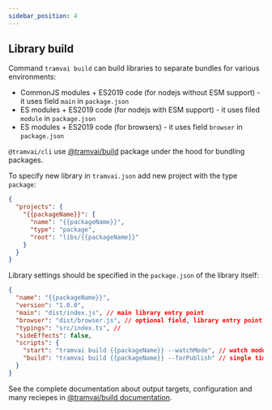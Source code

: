 ```yaml
---
sidebar_position: 4
---
```


## Library build

Command `tramvai build` can build libraries to separate bundles for various environments:

- CommonJS modules + ES2019 code (for nodejs without ESM support) - it uses field `main` in `package.json`
- ES modules + ES2019 code (for nodejs with ESM support) - it uses filed `module` in `package.json`
- ES modules + ES2019 code (for browsers) - it uses field `browser` in `package.json`

`@tramvai/cli` use [@tramvai/build](references/tools/build.md) package under the hood for bundling packages.

To specify new library in `tramvai.json` add new project with the type `package`:

```json
{
  "projects": {
    "{{packageName}}": {
      "name": "{{packageName}}",
      "type": "package",
      "root": "libs/{{packageName}}"
    }
  }
}
```

Library settings should be specified in the `package.json` of the library itself:

```json
{
  "name": "{{packageName}}",
  "version": "1.0.0",
  "main": "dist/index.js", // main library entry point
  "browser": "dist/browser.js", // optional field, library entry point for browsers bundle
  "typings": "src/index.ts", // 
  "sideEffects": false,
  "scripts": {
    "start": "tramvai build {{packageName}} --watchMode", // watch mode to develop package
    "build": "tramvai build {{packageName}} --forPublish" // single time build for the production
  }
}
```

See the complete documentation about output targets, configuration and many reciepes in [@tramvai/build documentation](references/tools/build.md).
